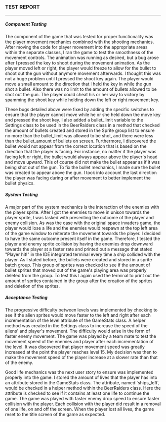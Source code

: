 ### **TEST REPORT**

------

##### Component Testing

The component of the game that was tested for proper functionality was the player movement mechanics combined with the shooting mechanics. After moving the code for player movement into the appropriate areas within the separate classes, I ran the game to test the smoothness of the movement controls. The animation was running as desired, but a bug arose after I pressed the key to shoot during the movement animation. As the player moved left or right, the player would freeze to allow for the bullet to shoot out the gun without anymore movement afterwards.  I thought this was not a huge problem until I pressed the shoot key again. The player would move a small amount to the direction that I held the key in while the gun shot a bullet. Also there was no limit to the amount of bullets allowed to be shot out the gun. The player could cheat his or her way to victory by spamming the shoot key while holding down the left or right movement key.

These bugs detailed above were fixed by adding the specific switches to ensure that the player cannot move while he or she held down the move key and pressed the shoot key. I also added a bullet_limit variable to the Settings class to be used in the BeerRaiders class in a method that checked the amount of bullets created and stored in the Sprite group list to ensure no more than the bullet_limit was allowed to be shot, and there were less than the bullet_amount of bullets on screen. Furthermore, I discovered the bullet would not appear from the correct location that is based on the direction that the player is facing. For instance, no matter if the player was facing left or right, the bullet would always appear above the player's head and move upward. This of course did not make the bullet appear as if it was being shot out of the gun. To fix the bullet mechanics, I made sure the bullet was created to appear above the gun. I took into account the last direction the player was facing during or after movement to better implement the bullet physics. 

##### System Testing

A major part of the system mechanics is the interaction of the enemies with the player sprite. After I got the enemies to move in unison towards the player sprite, I was tasked with presenting the outcome of the player and enemy collision. As was the case with the original space invaders game, the player would lose a life and the enemies would respawn at the top left area of the game window to reiterate the movement towards the player. I decided to have the same outcome present itself in the game. Therefore, I tested the player and enemy sprite collision by having the enemies drop downward towards the player at a faster rate and printed out a message that stated "Player hit!" in the IDE integrated terminal every time a ship collided with the player. As I stated before, the bullets were created and stored in a sprite batch group. This group of sprites was checked to see if the amount of bullet sprites that moved out of the game's playing area was properly deleted from the group. To test this I again used the terminal to print out the amount of sprites contained in the group after the creation of the sprites and deletion of the sprites.     

##### Acceptance Testing

The progressive difficulty between levels was implemented by checking to see if the alien sprites would move faster to the left and right after each incrementation of the level attribute of the GameStats class. A helper method was created in the Settings class to increase the speed of the aliens' and player's movement. The difficulty would arise in the form of faster enemy movement. The game was played by a team mate to test the movement speed of the enemies and player after each incrementation of the level. It was discovered that player movement speed was greatly increased at the point the player reaches level 15. My decision was then to make the movement speed of the player increase at a slower rate than that of the enemy. 

Good life mechanics was the next user story to ensure was implemented properly into the game. I stored the amount of lives that the player has into an attribute stored in the GameStats class. The attribute, named 'ships_left', would be checked in a helper method within the BeerRaiders class. Here the attribute is checked to see if it contains at least one life to continue the game. The game was played with faster enemy drop speed to ensure faster collision with the player. Each collision with the player did result in a removal of one life, on and off the screen. When the player lost all lives, the game reset to the title screen of the game as expected.  

